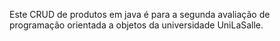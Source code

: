 Este CRUD de produtos em java é para a segunda avaliação de programação orientada a objetos da universidade UniLaSalle.

